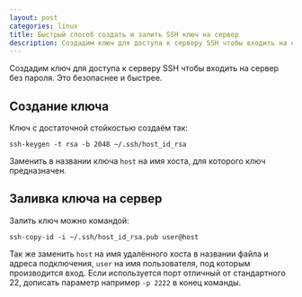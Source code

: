 ```yaml
---
layout: post
categories: linux
title: Быстрый способ создать и залить SSH ключ на сервер
description: Создадим ключ для доступа к серверу SSH чтобы входить на сервер без пароля. Это безопаснее и быстрее.
---
```


Создадим ключ для доступа к серверу SSH чтобы входить на сервер без пароля. Это безопаснее и быстрее.

## Создание ключа

Ключ с достаточной стойкостью создаём так:

```shell
ssh-keygen -t rsa -b 2048 ~/.ssh/host_id_rsa
```

Заменить в названии ключа `host` на имя хоста, для которого ключ предназначен.

## Заливка ключа на сервер

Залить ключ можно командой:

```shell
ssh-copy-id -i ~/.ssh/host_id_rsa.pub user@host
```

Так же заменить `host` на имя удалённого хоста в названии файла и адреса подключения, `user` на имя пользователя, под которым производится вход.
Если используется порт отличный от стандартного 22, дописать параметр например `-p 2222` в конец команды.